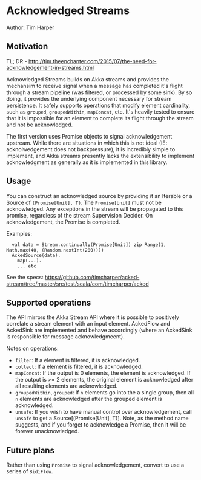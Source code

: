 # Acknowledged Streams

Author: Tim Harper

## Motivation

TL; DR - http://tim.theenchanter.com/2015/07/the-need-for-acknowledgement-in-streams.html

Acknowledged Streams builds on Akka streams and provides the mechansim to receive signal when a message has completed it's flight through a stream pipeline (was filtered, or processed by some sink). By so doing, it provides the underlying component necessary for stream persistence. It safely supports operations that modify element cardinality, such as `grouped`, `groupedWithin`, `mapConcat`, etc. It's heavily tested to ensure that it is impossible for an element to complete its flight through the stream and not be acknowledged.

The first version uses Promise objects to signal acknowledgement upstream. While there are situations in which this is not ideal (IE: acknolwedgement does not backpressure), it is incredibly simple to implement, and Akka streams presently lacks the extensibility to implement acknowledgment as generally as it is implemented in this library.

## Usage

You can construct an acknowledged source by providing it an Iterable or a Source of `(Promise[Unit], T)`. The `Promise[Unit]` must not be acknowledged. Any exceptions in the stream will be propagated to this promise, regardless of the stream Supervision Decider. On acknowledgement, the Promise is completed.

Examples:

      val data = Stream.continually(Promise[Unit]) zip Range(1, Math.max(40, (Random.nextInt(200))))
      AckedSource(data).
        map(...).
        ... etc

See the specs: https://github.com/timcharper/acked-stream/tree/master/src/test/scala/com/timcharper/acked

## Supported operations

The API mirrors the Akka Stream API where it is possible to positively correlate a stream element with an input element. AckedFlow and AckedSink are implemented and behave accordingly (where an AckedSink is responsible for message acknowledgmeent).

Notes on operations:

- `filter`: If a element is filtered, it is acknowledged.
- `collect`: If a element is filtered, it is acknowledged.
- `mapConcat`: If the output is 0 elements, the element is acknowledged. If the output is >= 2 elements, the original element is acknowledged after all resulting elements are acknowledged.
- `groupedWithin`, `grouped`: If `n` elements go into the a single group, then all `n` elements are acknowledged after the grouped element is acknowledged.
- `unsafe`: If you wish to have manual control over acknowledgement, call `unsafe` to get a Source[(Promise[Unit], T)]. Note, as the method name suggests, and if you forget to acknowledge a Promise, then it will be forever unacknowledged.

## Future plans

Rather than using `Promise` to signal acknowledgement, convert to use a series of `BidiFlow`.


